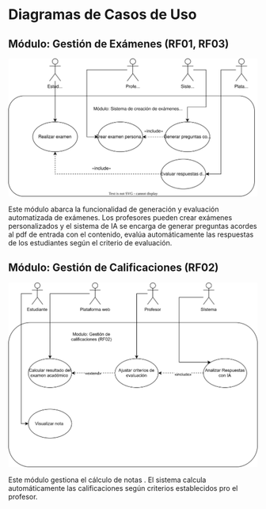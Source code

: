 # Diagramas de Casos de Uso

## Módulo: Gestión de Exámenes (RF01, RF03)

![Diagrama de Casos de Uso para Gestión de Exámenes](diagrams/usecases/UCD-gestionDeExamenes.svg)

Este módulo abarca la funcionalidad de generación y evaluación automatizada de exámenes. Los profesores pueden crear exámenes personalizados y el sistema de IA se encarga de generar preguntas acordes al pdf de entrada con el contenido, evalúa automáticamente las respuestas de los estudiantes según el criterio de evaluación.

## Módulo: Gestión de Calificaciones (RF02)

![Diagrama de Casos de Uso para Gestión de Calificaciones](diagrams/usecases/UCD-gestionDeCalificaciones.svg)

Este módulo gestiona el cálculo de notas . El sistema calcula automáticamente las calificaciones según criterios establecidos pro el profesor.

